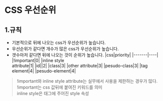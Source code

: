 # CSS 우선순위
## 1.규칙
- 기본적으로 뒤에 나오는 css가 우선순위가 높습니다.
- 우선순위가 같다면 개수가 많은 css가 우선순위가 높습니다.
- 갯수마저 같다면 뒤에 나오는 것이 순위가 높습니다.
|css|priority|
|-------|----|
|!important|0|
|inline style<br>attribute|1|
|id||2|
|class|3|
|other attribute|3|
|pesudo-class|3|
|tag element|4|
|pesudo-element|4|

>!important와 inline style attribute는 실무에서 사용을 제한하는 경우가 많다.
><br> !important는 css 값뒤에 붙여진 키워드를 의미
><br> inline style은 태그에 주어진 style 속성